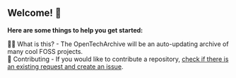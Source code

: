 ## Welcome! 👋

**Here are some things to help you get started:**

🙋‍♀️ What is this? - The OpenTechArchive will be an auto-updating archive of many cool FOSS projects. \
🌈 Contributing - If you would like to contribute a repository, [check if there is an existing request and create an issue](https://github.com/OpenTechArchive/Requests).
